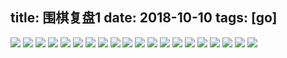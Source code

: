 title: 围棋复盘1
date: 2018-10-10
tags: [go]
---

![](/pics/go_replay1/1.png)
![](/pics/go_replay1/2.png)
![](/pics/go_replay1/3.png)
![](/pics/go_replay1/4.png)
![](/pics/go_replay1/5.png)
![](/pics/go_replay1/6.png)
![](/pics/go_replay1/7.png)
![](/pics/go_replay1/8.png)
![](/pics/go_replay1/9.png)
![](/pics/go_replay1/10.png)
![](/pics/go_replay1/11.png)
![](/pics/go_replay1/12.png)
![](/pics/go_replay1/13.png)
![](/pics/go_replay1/14.png)
![](/pics/go_replay1/15.png)
![](/pics/go_replay1/16.png)
![](/pics/go_replay1/17.png)
![](/pics/go_replay1/18.png)
![](/pics/go_replay1/19.png)
![](/pics/go_replay1/20.png)

